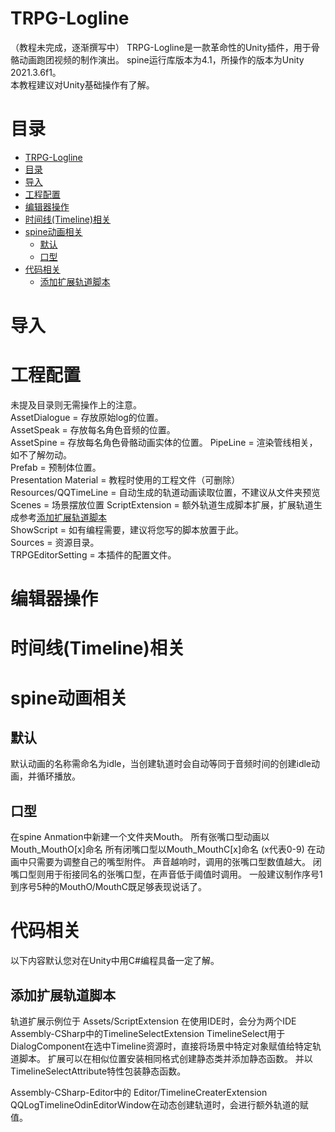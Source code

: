 # TRPG-Logline
（教程未完成，逐渐撰写中）
TRPG-Logline是一款革命性的Unity插件，用于骨骼动画跑团视频的制作演出。
spine运行库版本为4.1，所操作的版本为Unity 2021.3.6f1。  
本教程建议对Unity基础操作有了解。

# 目录
- [TRPG-Logline](#trpg-logline)
- [目录](#目录)
- [导入](#导入)
- [工程配置](#工程配置)
- [编辑器操作](#编辑器操作)
- [时间线(Timeline)相关](#时间线timeline相关)
- [spine动画相关](#spine动画相关)
  - [默认](#默认)
  - [口型](#口型)
- [代码相关](#代码相关)
  - [添加扩展轨道脚本](#添加扩展轨道脚本)

# 导入



# 工程配置
未提及目录则无需操作上的注意。  
AssetDialogue = 存放原始log的位置。  
AssetSpeak = 存放每名角色音频的位置。  
AssetSpine = 存放每名角色骨骼动画实体的位置。
PipeLine = 渲染管线相关，如不了解勿动。  
Prefab = 预制体位置。  
Presentation Material = 教程时使用的工程文件（可删除）  
Resources/QQTimeLine = 自动生成的轨道动画读取位置，不建议从文件夹预览  
Scenes = 场景摆放位置
ScriptExtension = 额外轨道生成脚本扩展，扩展轨道生成参考[添加扩展轨道脚本](##添加扩展轨道脚本)  
ShowScript = 如有编程需要，建议将您写的脚本放置于此。  
Sources = 资源目录。  
TRPGEditorSetting = 本插件的配置文件。  


# 编辑器操作


# 时间线(Timeline)相关


# spine动画相关
## 默认
默认动画的名称需命名为idle，当创建轨道时会自动等同于音频时间的创建idle动画，并循环播放。
## 口型
在spine Anmation中新建一个文件夹Mouth。
所有张嘴口型动画以Mouth_MouthO[x]命名
所有闭嘴口型以Mouth_MouthC[x]命名
(x代表0-9)
在动画中只需要为调整自己的嘴型附件。
声音越响时，调用的张嘴口型数值越大。
闭嘴口型则用于衔接同名的张嘴口型，在声音低于阈值时调用。
一般建议制作序号1到序号5种的MouthO/MouthC既足够表现说话了。

# 代码相关
以下内容默认您对在Unity中用C#编程具备一定了解。
## 添加扩展轨道脚本
轨道扩展示例位于 Assets/ScriptExtension
在使用IDE时，会分为两个IDE
Assembly-CSharp中的TimelineSelectExtension
TimelineSelect用于DialogComponent在选中Timeline资源时，直接将场景中特定对象赋值给特定轨道脚本。
扩展可以在相似位置安装相同格式创建静态类并添加静态函数。
并以TimelineSelectAttribute特性包装静态函数。


Assembly-CSharp-Editor中的 Editor/TimelineCreaterExtension
QQLogTimelineOdinEditorWindow在动态创建轨道时，会进行额外轨道的赋值。

